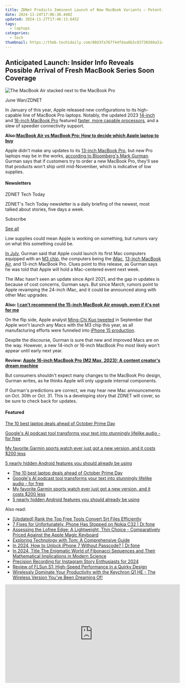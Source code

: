 ```yaml
---
title: ZDNet Predicts Imminent Launch of New MacBook Variants – Potential Arrival Next Week
date: 2024-11-24T17:06:38.448Z
updated: 2024-11-27T17:46:13.645Z
tags:
  - laptops
categories:
  - tech
thumbnail: https://thmb.techidaily.com/80d3fa767f44fdaa6b3c03730260a31e590107858e011b7c1ceac58f39d7b6f4.jpg
---
```


## Anticipated Launch: Insider Info Reveals Possible Arrival of Fresh MacBook Series Soon  Coverage

![The MacBook Air stacked next to the MacBook Pro](https://www.zdnet.com/a/img/resize/229a70d6d154beaf534a6719e402f99d34b3b672/2023/07/06/3ff84e15-41ef-43a1-b4fc-d6b541ff2d70/macbook-air-vs-macbook-pro-ports.jpg?auto=webp&width=1280)

June Wan/ZDNET

In January of this year, Apple released new configurations to its high-capable line of MacBook Pro laptops. Notably, the updated 2023 [14-inch](https://apple.sjv.io/c/159047/435031/7613?&sharedId=zdnet&u=https%3A%2F%2Fwww.apple.com%2Fshop%2Fbuy-mac%2Fmacbook-pro%2F14-inch&subId1=zd-%5F%5FCOM%5FCLICK%5FID%5F%5F-dtp) and [16-inch MacBook Pro](https://apple.sjv.io/c/159047/435031/7613?&sharedId=zdnet&u=https%3A%2F%2Fwww.apple.com%2Fshop%2Fbuy-mac%2Fmacbook-pro%2F16-inch&subId1=zd-%5F%5FCOM%5FCLICK%5FID%5F%5F-dtp) featured [faster, more capable processors](https://www.zdnet.com/article/apple-debuts-m2-pro-and-m2-max-the-chipsets-powering-this-years-best-macs/), and a slew of speedier connectivity support.

**Also:**[**MacBook Air vs MacBook Pro: How to decide which Apple laptop to buy**](https://www.zdnet.com/article/macbook-air-vs-macbook-pro-how-to-decide-which-apple-laptop-to-buy/)

Apple didn't make any updates to its [13-inch MacBook Pro](https://apple.sjv.io/c/159047/435031/7613?&sharedId=zdnet&u=https%3A%2F%2Fwww.apple.com%2Fshop%2Fbuy-mac%2Fmacbook-pro%2F13-inch&subId1=zd-%5F%5FCOM%5FCLICK%5FID%5F%5F-dtp), but new Pro laptops may be in the works, [according to Bloomberg's Mark Gurman](https://www.bloomberg.com/news/newsletters/2023-10-22/what-is-apple-doing-in-ai-revamping-siri-search-apple-music-and-other-apps-lo1ffr7p?srnd=undefined). Gurman says that if customers try to order a new MacBook Pro, they'll see that products won't ship until mid-November, which is indicative of low supplies.

#### Newsletters

ZDNET Tech Today

ZDNET's Tech Today newsletter is a daily briefing of the newest, most talked about stories, five days a week.

 Subscribe

[See all](https://www.zdnet.com/newsletters/)

Low supplies could mean Apple is working on something, but rumors vary on what this something could be.

[In July](https://www.bloomberg.com/news/newsletters/2023-07-16/apple-creates-new-vision-products-group-vpg-for-future-mixed-reality-headsets-lk5g2ee4), Gurman said that Apple could launch its first Mac computers equipped with an [M3 chip](https://www.zdnet.com/article/ahead-of-m3-launch-this-fall-apple-starts-testing-mac-mini-with-new-chip/), the computers being the [iMac](https://apple.sjv.io/c/159047/435031/7613?&sharedId=zdnet&u=https%3A%2F%2Fwww.apple.com%2Fimac-24%2F&subId1=zd-%5F%5FCOM%5FCLICK%5FID%5F%5F-dtp), [13-inch MacBook Air](https://apple.sjv.io/c/159047/435031/7613?&sharedId=zdnet&u=https%3A%2F%2Fwww.apple.com%2Fshop%2Fbuy-mac%2Fmacbook-air%2F13-inch-m2&subId1=zd-%5F%5FCOM%5FCLICK%5FID%5F%5F-dtp), and 13-inch MacBook Pro. Clues point to this release, as Gurman says he was told that Apple will hold a Mac-centered event next week.

The iMac hasn't seen an update since April 2021, and the gap in updates is because of cost concerns, Gurman says. But since March, rumors point to Apple revamping the 24-inch iMac, and it could be announced along with other Mac upgrades.

**Also: [I can't recommend the 15-inch MacBook Air enough, even if it's not for me](https://www.zdnet.com/article/i-cant-recommend-the-15-inch-macbook-air-enough-even-if-its-not-for-me/)**

On the flip side, Apple analyst [Ming-Chi Kuo tweeted](https://twitter.com/mingchikuo/status/1700193866178343036?ref%5Fsrc=twsrc%5Etfw%7Ctwcamp%5Etweetembed%7Ctwterm%5E1700193866178343036%7Ctwgr%5E73574263f730b667649fb361b4b113092ba5e397%7Ctwcon%5Es1%5Fc10&ref%5Furl=https%3A%2F%2Fwww.macworld.com%2Farticle%2F2111544%2Fm3-macbook-pro-everything-you-need-to-know.html) in September that Apple won't launch any Macs with the M3 chip this year, as all manufacturing efforts were funneled into [iPhone 15 production](https://www.zdnet.com/article/new-iphone-15-models-compared-iphone-15-vs-plus-vs-pro-vs-pro-max/).

Despite the discourse, Gurman is sure that new and improved Macs are on the way. However, a new 14-inch or 16-inch MacBook Pro most likely won't appear until early next year. 

**Review: [Apple 16-inch MacBook Pro (M2 Max, 2023): A content creator's dream machine](https://www.zdnet.com/article/apple-macbook-pro-m2-max-review/)**

But consumers shouldn't expect many changes to the MacBook Pro design, Gurman writes, as he thinks Apple will only upgrade internal components.

If Gurman's predictions are correct, we may hear new Mac announcements on Oct. 30th or Oct. 31\. This is a developing story that ZDNET will cover, so be sure to check back for updates.

#### Featured

[The 10 best laptop deals ahead of October Prime Day](https://www.zdnet.com/article/best-early-prime-day-laptop-deals-2024/ "The 10 best laptop deals ahead of October Prime Day")

[Google's AI podcast tool transforms your text into stunningly lifelike audio - for free](https://www.zdnet.com/article/googles-ai-podcast-tool-transforms-your-text-into-stunningly-lifelike-audio-for-free/ "Google's AI podcast tool transforms your text into stunningly lifelike audio - for free")

[My favorite Garmin sports watch ever just got a new version, and it costs $200 less](https://www.zdnet.com/article/my-favorite-garmin-sports-watch-ever-just-got-a-new-version-and-it-costs-200-less/ "My favorite Garmin sports watch ever just got a new version, and it costs $200 less")

[5 nearly hidden Android features you should already be using](https://www.zdnet.com/article/5-nearly-hidden-android-features-you-should-already-be-using/ "5 nearly hidden Android features you should already be using")

* [The 10 best laptop deals ahead of October Prime Day](https://www.zdnet.com/article/best-early-prime-day-laptop-deals-2024/ "The 10 best laptop deals ahead of October Prime Day")
* [Google's AI podcast tool transforms your text into stunningly lifelike audio - for free](https://www.zdnet.com/article/googles-ai-podcast-tool-transforms-your-text-into-stunningly-lifelike-audio-for-free/ "Google's AI podcast tool transforms your text into stunningly lifelike audio - for free")
* [My favorite Garmin sports watch ever just got a new version, and it costs $200 less](https://www.zdnet.com/article/my-favorite-garmin-sports-watch-ever-just-got-a-new-version-and-it-costs-200-less/ "My favorite Garmin sports watch ever just got a new version, and it costs $200 less")
* [5 nearly hidden Android features you should already be using](https://www.zdnet.com/article/5-nearly-hidden-android-features-you-should-already-be-using/ "5 nearly hidden Android features you should already be using")

<ins class="adsbygoogle"
     style="display:block"
     data-ad-format="autorelaxed"
     data-ad-client="ca-pub-7571918770474297"
     data-ad-slot="1223367746"></ins>

<ins class="adsbygoogle"
     style="display:block"
     data-ad-client="ca-pub-7571918770474297"
     data-ad-slot="8358498916"
     data-ad-format="auto"
     data-full-width-responsive="true"></ins>

<span class="atpl-alsoreadstyle">Also read:</span>
<div><ul>
<li><a href="https://fox-direct.techidaily.com/updated-rank-the-top-free-tools-convert-srt-files-efficiently/"><u>[Updated] Rank the Top Free Tools Convert Srt Files Efficiently</u></a></li>
<li><a href="https://howto.techidaily.com/7-fixes-for-unfortunately-phone-has-stopped-on-nokia-c32-drfone-by-drfone-fix-android-problems-fix-android-problems/"><u>7 Fixes for Unfortunately, Phone Has Stopped on Nokia C32 | Dr.fone</u></a></li>
<li><a href="https://hardware-reviews.techidaily.com/assessing-the-lofree-edge-a-lightweight-thin-choice-comparatively-priced-against-the-apple-magic-keyboard/"><u>Assessing the Lofree Edge: A Lightweight, Thin Choice - Comparatively Priced Against the Apple Magic Keyboard</u></a></li>
<li><a href="https://hardware-reviews.techidaily.com/exploring-technology-with-tom-a-comprehensive-guide/"><u>Exploring Technology with Tom: A Comprehensive Guide</u></a></li>
<li><a href="https://iphone-unlock.techidaily.com/in-2024-how-to-unlock-iphone-7-without-passcode-drfone-by-drfone-ios/"><u>In 2024, How to Unlock iPhone 7 Without Passcode? | Dr.fone</u></a></li>
<li><a href="https://sound-tweaking.techidaily.com/in-2024-title-the-enigmatic-world-of-fibonacci-sequences-and-their-mathematical-implications-in-modern-science/"><u>In 2024, Title The Enigmatic World of Fibonacci Sequences and Their Mathematical Implications in Modern Science</u></a></li>
<li><a href="https://instagram-video-recordings.techidaily.com/precision-recording-for-instagram-story-enthusiasts-for-2024/"><u>Precision Recording for Instagram Story Enthusiasts for 2024</u></a></li>
<li><a href="https://hardware-reviews.techidaily.com/review-of-flsun-s1-high-speed-performance-in-a-quirky-design/"><u>Review of FLSun S1: High-Speed Performance in a Quirky Design</u></a></li>
<li><a href="https://hardware-reviews.techidaily.com/1723341743549-wirelessly-dominate-your-productivity-with-the-keychron-q1-he-the-wireless-version-youve-been-dreaming-of/"><u>Wirelessly Dominate Your Productivity with the Keychron Q1 HE - The Wireless Version You've Been Dreaming Of!</u></a></li>
</ul></div>

<!-- affiliate ads begin -->
<iframe width="560" height="315" src="https://www.youtube.com/embed/1dR4tF3VgyU?si=AJipgqZsNNxsRsBW&autoplay=1" title="YouTube video player" frameborder="0" allow="accelerometer; autoplay; clipboard-write; encrypted-media; gyroscope; picture-in-picture; web-share" referrerpolicy="strict-origin-when-cross-origin" allowfullscreen></iframe>
<!-- affiliate ads end -->

